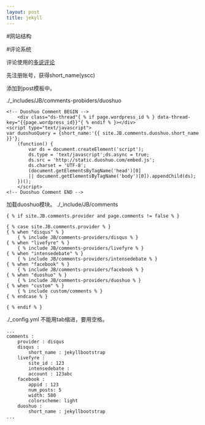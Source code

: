 ```yaml
---
layout: post
title: jekyll
---
```


#网站结构



#评论系统

评论使用的[多说评论](duoshuo.com)

先注册账号，获得short_name(yscc)

添加到post模板中。

./_includes/JB/comments-probiders/duoshuo

	<!-- Duoshuo Comment BEGIN -->
		<div class="ds-thread"{ % if page.wordpress_id % } data-thread-key="{{page.wordpress_id}}"{ % endif % }></div>
	<script type="text/javascript">
	var duoshuoQuery = {short_name:'{{ site.JB.comments.duoshuo.short_name }}'};
		(function() {
			var ds = document.createElement('script');
			ds.type = 'text/javascript';ds.async = true;
			ds.src = 'http://static.duoshuo.com/embed.js';
			ds.charset = 'UTF-8';
			(document.getElementsByTagName('head')[0] 
			|| document.getElementsByTagName('body')[0]).appendChild(ds);
		})();
		</script>
	<!-- Duoshuo Comment END -->

加载duoshuo模块。
./_include/JB/comments


	{ % if site.JB.comments.provider and page.comments != false % }

	{ % case site.JB.comments.provider % }
	{ % when "disqus" % }
		{ % include JB/comments-providers/disqus % }
	{ % when "livefyre" % }
		{ % include JB/comments-providers/livefyre % }
	{ % when "intensedebate" % }
		{ % include JB/comments-providers/intensedebate % }
	{ % when "facebook" % }
		{ % include JB/comments-providers/facebook % }
	{ % when "duoshuo" % }
		{ % include JB/comments-providers/duoshuo % }
	{ % when "custom" % }
		{ % include custom/comments % }
	{ % endcase % }

	{ % endif % }

./_config.yml
不能用tab缩进，要用空格。
  
	...
	comments :
		provider : disqus
		disqus :
			short_name : jekyllbootstrap
		livefyre :
			site_id : 123
			intensedebate :
			account : 123abc
		facebook :
			appid : 123
			num_posts: 5
			width: 580
			colorscheme: light
		duoshuo :
			short_name : jekyllbootstrap
	...

